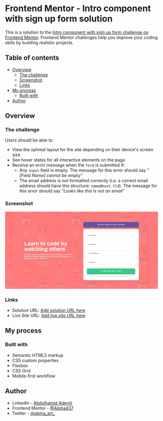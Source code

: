 # Frontend Mentor - Intro component with sign up form solution

This is a solution to the [Intro component with sign up form challenge on Frontend Mentor](https://www.frontendmentor.io/challenges/intro-component-with-signup-form-5cf91bd49edda32581d28fd1). Frontend Mentor challenges help you improve your coding skills by building realistic projects. 

## Table of contents

- [Overview](#overview)
  - [The challenge](#the-challenge)
  - [Screenshot](#screenshot)
  - [Links](#links)
- [My process](#my-process)
  - [Built with](#built-with)
- [Author](#author)

## Overview

### The challenge

Users should be able to:

- View the optimal layout for the site depending on their device's screen size
- See hover states for all interactive elements on the page
- Receive an error message when the `form` is submitted if:
  - Any `input` field is empty. The message for this error should say *"[Field Name] cannot be empty"*
  - The email address is not formatted correctly (i.e. a correct email address should have this structure: `name@host.tld`). The message for this error should say *"Looks like this is not an email"*

### Screenshot

![](./images/Frontend%20Mentor%20%20%20Intro%20component%20with%20sign%20up%20form.png)

### Links

- Solution URL: [Add solution URL here](https://www.frontendmentor.io/solutions/responsive-intro-component-with-signup-using-cssgrid-FcSCMD1koW)
- Live Site URL: [Add live site URL here](https://intro-compon3nt-sign-up.netlify.app/)

## My process

### Built with

- Semantic HTML5 markup
- CSS custom properties
- Flexbox
- CSS Grid
- Mobile-first workflow

## Author

- LinkedIn - [Abdulhamid Adeniji](https://www.linkedin.com/in/abdulhamid-adeniji-1129bb268/)
- Frontend Mentor - [@Alpha437](https://www.frontendmentor.io/profile/Alpha437)
- Twitter - [@alpha_art_](https://www.twitter.com/alpha_art_)

